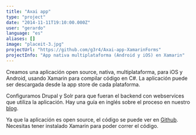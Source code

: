 ```yaml
---
title: "Axai app"
type: "project"
date: "2014-11-11T19:10:00.000Z"
user: "gerardo"
language: "es"
aliases: []
image: "placeit-3.jpg"
projectUrl: "https://github.com/g3r4/Axai-app-XamarinForms"
projectInfo: "App nativa multiplataforma (Android y iOS) en Xamarin"
---
```


Creamos una aplicación open source, nativa, multiplataforma, para iOS y Android, usando Xamarin para compilar código en C#. La aplicación puede ser descargada desde la app store de cada plataforma.

Configuramos Drupal y Solr para que fueran el backend con webservices que utiliza la aplicación. Hay una guía en inglés sobre el proceso en nuestro [blog](/en/blog/drupal-and-xamarin-building-the-axai-mobile-application-part-1).

Ya que la aplicación es open source, el código se puede ver en [Github](https://github.com/g3r4/Axai-app-XamarinForms). Necesitas tener instalado Xamarin para poder correr el código.